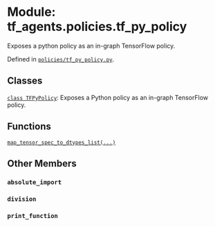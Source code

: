 <div itemscope itemtype="http://developers.google.com/ReferenceObject">
<meta itemprop="name" content="tf_agents.policies.tf_py_policy" />
<meta itemprop="path" content="Stable" />
<meta itemprop="property" content="absolute_import"/>
<meta itemprop="property" content="division"/>
<meta itemprop="property" content="print_function"/>
</div>

# Module: tf_agents.policies.tf_py_policy

Exposes a python policy as an in-graph TensorFlow policy.



Defined in [`policies/tf_py_policy.py`](https://github.com/tensorflow/agents/tree/master/tf_agents/policies/tf_py_policy.py).

<!-- Placeholder for "Used in" -->


## Classes

[`class TFPyPolicy`](../../tf_agents/policies/tf_py_policy/TFPyPolicy.md): Exposes a Python policy as an in-graph TensorFlow policy.

## Functions

[`map_tensor_spec_to_dtypes_list(...)`](../../tf_agents/policies/tf_py_policy/map_tensor_spec_to_dtypes_list.md)

## Other Members

<h3 id="absolute_import"><code>absolute_import</code></h3>

<h3 id="division"><code>division</code></h3>

<h3 id="print_function"><code>print_function</code></h3>

